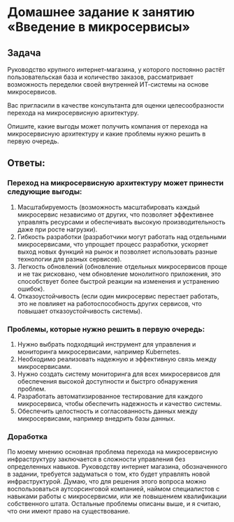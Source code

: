 # Домашнее задание к занятию «Введение в микросервисы»

## Задача

Руководство крупного интернет-магазина, у которого постоянно растёт пользовательская база и количество заказов, рассматривает возможность переделки своей внутренней   ИТ-системы на основе микросервисов. 

Вас пригласили в качестве консультанта для оценки целесообразности перехода на микросервисную архитектуру. 

Опишите, какие выгоды может получить компания от перехода на микросервисную архитектуру и какие проблемы нужно решить в первую очередь.

## Ответы:    

### Переход на микросервисную архитектуру может принести следующие выгоды:     

1. Масштабируемость (возможность масштабировать каждый микросервис независимо от других, что позволяет эффективнее управлять ресурсами и обеспечивать высокую производительность даже при росте нагрузки).
2. Гибкость разработки (разработчики могут работать над отдельными микросервисами, что упрощает процесс разработки, ускоряет выход новых функций на рынок и позволяет использовать разные технологии для разных сервисов).
3. Легкость обновлений (обновление отдельных микросервисов проще и не так рисковано, чем обновление монолитного приложения, это способствует более быстрой реакции на изменения и устранению ошибок).
4. Отказоустойчивость (если один микросервис перестает работать, это не повлияет на работоспособность других сервисов, что повышает отказоустойчивость системы).

### Проблемы, которые нужно решить в первую очередь:

1. Нужно выбрать подходящий инструмент для управления и мониторинга микросервисами, например Kubernetes.
2. Необходимо реализовать надежную и эффективную связь между микросервисами.
3. Нужно создать систему мониторинга для всех микросервисов для обеспечения высокой доступности и быстрго обнаружения проблем.
4. Разработать автоматизированное тестирование для каждого микросервиса, чтобы обеспечить надежность и качество системы.
5. Обеспечить целостность и согласованность данных между микросервисами, например внедрить базы данных.

### Доработка    

По моему мнению основная проблема перехода на микросервисную инфраструктуру заключается в сложности управления без определенных навыков. Руководству интернет магазина, обозначенного в задании, требуется задуматься о том, кто будет управлять новой инфраструктурой. Думаю, что для решения этого вопроса можно воспользоваться аутсорсинговой компанией, наймом специалистов с навыками работы с микросервисми, или же повышением квалификации собственного штата. Остальные проблемы описаны выше, и я считаю, что они имеют право на существование.
